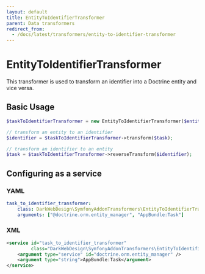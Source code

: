 ```yaml
---
layout: default
title: EntityToIdentifierTransformer
parent: Data transformers
redirect_from:
  - /docs/latest/transformers/entity-to-identifier-transformer
---
```


# EntityToIdentifierTransformer

This transformer is used to transform an identifier into a Doctrine entity and vice versa.

## Basic Usage

```php
$taskToIdentifierTransformer = new EntityToIdentifierTransformer($entityManager, 'AppBundle:Task');

// transform an entity to an identifier
$identifier = $taskToIdentifierTransformer->transform($task);

// transform an identifier to an entity
$task = $taskToIdentifierTransformer->reverseTransform($identifier);
```

## Configuring as a service

### YAML

```yml
task_to_identifier_transformer:
    class: DarkWebDesign\SymfonyAddonTransformers\EntityToIdentifierTransformer
    arguments: ["@doctrine.orm.entity_manager", "AppBundle:Task"]
```

### XML

```xml
<service id="task_to_identifier_transformer"
         class="DarkWebDesign\SymfonyAddonTransformers\EntityToIdentifierTransformer">
    <argument type="service" id="doctrine.orm.entity_manager" />
    <argument type="string">AppBundle:Task</argument>
</service>
```
